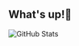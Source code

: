 ## What's up!👾


![GitHub Stats](http://github-profile-summary-cards.vercel.app/api/cards/stats?username=Nesrine1024&theme=tokyonight)
